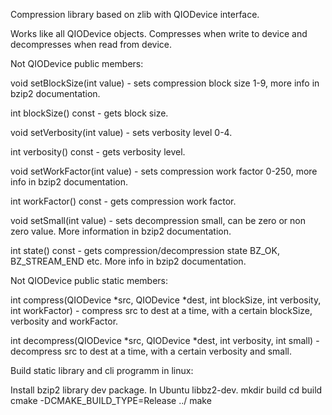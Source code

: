 Compression library based on zlib with QIODevice interface.

Works like all QIODevice objects. Compresses when write to device and decompresses when read from
device.

Not QIODevice public members:

void setBlockSize(int value) - sets compression block size 1-9, more info in bzip2 documentation.

int blockSize() const - gets block size.

void setVerbosity(int value) - sets verbosity level 0-4.

int verbosity() const - gets verbosity level.

void setWorkFactor(int value) - sets compression work factor 0-250, more info in bzip2
documentation.

int workFactor() const - gets compression work factor.

void setSmall(int value) - sets decompression small, can be zero or non zero value. More
information in bzip2 documentation.

int state() const - gets compression/decompression state BZ_OK, BZ_STREAM_END etc. More info in
bzip2 documentation.

Not QIODevice public static members:

int compress(QIODevice *src, QIODevice *dest, int blockSize, int verbosity, int workFactor) -
compress src to dest at a time, with a certain blockSize, verbosity and workFactor.

int decompress(QIODevice *src, QIODevice *dest, int verbosity, int small) - decompress src to dest
at a time, with a certain verbosity and small.

Build static library and cli programm in linux:

Install bzip2 library dev package. In Ubuntu libbz2-dev.
mkdir build
cd build
cmake -DCMAKE_BUILD_TYPE=Release ../
make
